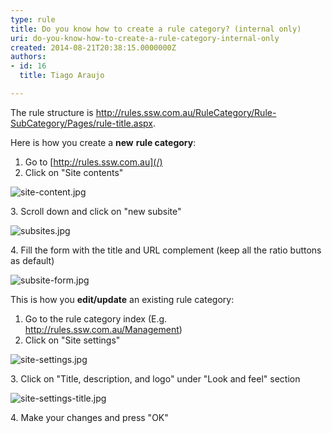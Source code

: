 ```yaml
---
type: rule
title: Do you know how to create a rule category? (internal only)
uri: do-you-know-how-to-create-a-rule-category-internal-only
created: 2014-08-21T20:38:15.0000000Z
authors:
- id: 16
  title: Tiago Araujo

---
```


 ​The rule structure is http://rules.ssw.com.au/RuleCategory/Rule-SubCategory/Pages/rule-title.aspx.



Here is how you create a **new** **rule category**:
 
1. ​​Go to [http://rules.ssw.com.au](/)
2. Click on "Site contents"
<dl class="image"><dt><img src="/Communication/Rules-to-Better-Adding-Rules/PublishingImages/Pages/how-to-create-a-rule-category/site-content.jpg" alt="site-content.jpg">​</dt></dl>
3. Scroll down and click on "new subsite"
<dl class="image"><dt>
               <img src="/Communication/Rules-to-Better-Adding-Rules/PublishingImages/Pages/how-to-create-a-rule-category/subsites.jpg" alt="subsites.jpg">
            </dt></dl>
4. Fill the form with the title and URL complement (keep all the ratio buttons as default)
<dl class="image"><dt>
               <img src="/Communication/Rules-to-Better-Adding-Rules/PublishingImages/Pages/how-to-create-a-rule-category/subsite-form.jpg" alt="subsite-form.jpg">
            </dt></dl>


This is how you     **edit/update** an existing rule category:

1. Go to the rule category index (E.g. http://rules.ssw.com.au/Management)
2. Click on "Site settings"
<dl class="image"><dt>
            <img src="/Communication/Rules-to-Better-Adding-Rules/PublishingImages/Pages/how-to-create-a-rule-category/site-settings.jpg" alt="site-settings.jpg">
         </dt></dl>
3. Click on "Title, description, and logo" under "Look and feel" section
<dl class="image"><dt>
            <img src="/Communication/Rules-to-Better-Adding-Rules/PublishingImages/Pages/how-to-create-a-rule-category/site-settings-title.jpg" alt="site-settings-title.jpg">
         </dt></dl>
4. Make your changes and press "OK"


